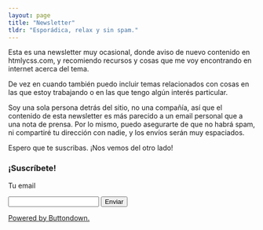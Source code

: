 ```yaml
---
layout: page
title: "Newsletter"
tldr: "Esporádica, relax y sin spam."
---
```


Esta es una newsletter muy ocasional, donde aviso de nuevo contenido en htmlycss.com, y recomiendo recursos y cosas que me voy encontrando en internet acerca del tema.

De vez en cuando también puedo incluir temas relacionados con cosas en las que estoy trabajando o en las que tengo algún interés particular.

Soy una sola persona detrás del sitio, no una compañía, así que el contenido de esta newsletter es más parecido a un email personal que a una nota de prensa. Por lo mismo, puedo asegurarte de que no habrá spam, ni compartiré tu dirección con nadie, y los envíos serán muy espaciados.

Espero que te suscribas. ¡Nos vemos del otro lado!

<div class="form-container fluid">
  <h3>¡Suscríbete!</h3>
  <form
    action="https://buttondown.email/api/emails/embed-subscribe/axel"
    method="post"
    target="popupwindow"
    onsubmit="window.open('https://buttondown.email/axel', 'popupwindow')"
    class="embeddable-buttondown-form"
  >
    <label for="bd-email">Tu email</label>
    <p class="fields-newsletter">
      <input type="email" name="email" id="bd-email" required />
      <input type="hidden" value="1" name="embed" />
      <button type="submit" class="button">Enviar</button>
    </p>
    <p><a href="https://buttondown.email" target="_blank" class="small">Powered by Buttondown.</a></p>
  </form>
</div>